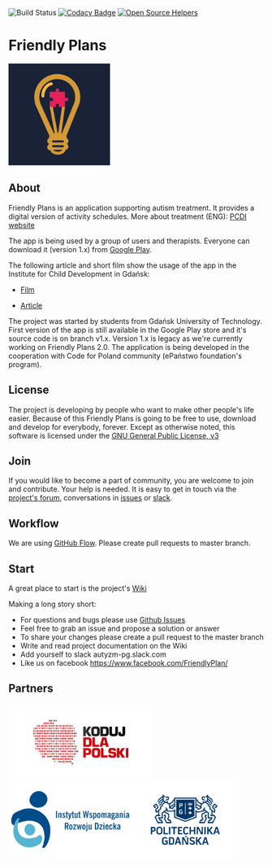 ![Build Status](https://travis-ci.org/autyzm-pg/friendly-plans.svg?branch=master)
[![Codacy Badge](https://api.codacy.com/project/badge/Grade/d3492246876a494f88ba46031492b197)](https://www.codacy.com/app/autyzmpgprojectOrganization/friendly-plans?utm_source=github.com&utm_medium=referral&utm_content=autyzm-pg/friendly-plans&utm_campaign=badger)
[![Open Source Helpers](https://www.codetriage.com/autyzm-pg/friendly-plans/badges/users.svg)](https://www.codetriage.com/autyzm-pg/friendly-plans)
<script async defer src="https://autyzm-pg-slack.herokuapp.com/slackin.js"></script>

# Friendly Plans
<img src="/doc/graphic/friendly-plan-logo.png" width="200" height="200" />

## About
Friendly Plans is an application supporting autism treatment.
It provides a digital version of activity schedules. More about treatment (ENG): [PCDI website](http://www.pcdi.org/videos/)

The app is being used by a group of users and therapists. Everyone can download it (version 1.x) from [Google Play](https://play.google.com/store/apps/details?id=com.przyjaznydamianek&hl=pl).

The following article and short film show the usage of the app in the Institute for Child Development in Gdańsk:

- [Film](https://www.youtube.com/watch?v=zI0ma_XnmCc)

- [Article](http://iwrd.pl/pl/fundacja/aplikacja-przyjazny-plan-dostepna)

The project was started by students from Gdańsk University of Technology. First version of the app is still available in the Google Play store and it's source code is on branch v1.x. Version 1.x is legacy as we're currently working on Friendly Plans 2.0.
The application is being developed in the cooperation with Code for Poland community (ePaństwo foundation's program).
## License
The project is developing by people who want to make other people's life easier. Because of this Friendly Plans is going to be free to use, download and develop for everybody, forever.
Except as otherwise noted, this software is licensed under the [GNU General Public License, v3](https://www.gnu.org/licenses/gpl-3.0.txt)
## Join
If you would like to become a part of community, you are welcome to join and contribute. Your help is needed. It is easy to get in touch via the [project's forum](http://autyzm.eti.pg.gda.pl/forum/), conversations in [issues](https://github.com/autyzm-pg/friendly-plans/issues) or [slack](https://autyzm-pg-slack.herokuapp.com).
## Workflow
We are using [GitHub Flow](https://guides.github.com/introduction/flow/). Please create pull requests to master branch.
## Start
A great place to start is the project's [Wiki](https://github.com/autyzm-pg/friendly-plans/wiki/Getting-started)

Making a long story short:

- For questions and bugs please use [Github Issues](https://github.com/autyzm-pg/friendly-plans/issues)
- Feel free to grab an issue and propose a solution or answer
- To share your changes please create a pull request to the master branch
- Write and read project documentation on the Wiki
- Add yourself to slack autyzm-pg.slack.com
- Like us on facebook https://www.facebook.com/FriendlyPlan/

## Partners
<img src="/doc/graphic/kdp-logo.jpg" height="150" /><img src="/doc/graphic/iwrd-logo.png" height="150" /><img src="/doc/graphic/pg-logo.jpg" height="150" />
